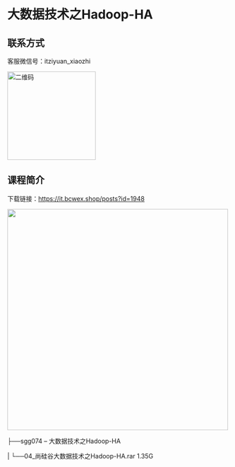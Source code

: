 # 大数据技术之Hadoop-HA

## 联系方式

客服微信号：itziyuan_xiaozhi

<img src="https://ziyuanyun.oss-cn-guangzhou.aliyuncs.com/common/20240614073449/666b82192834a.jpg" width="200" height="200" alt="二维码">

## 课程简介

下载链接：https://it.bcwex.shop/posts?id=1948

<img src="https://ziyuanyun.oss-cn-guangzhou.aliyuncs.com/yun/20240515183611/6644901bdef2d.jpg" width="500" alt="">

  ├──sgg074 &#8211; 大数据技术之Hadoop-HA

 | └──04_尚硅谷大数据技术之Hadoop-HA.rar 1.35G

  